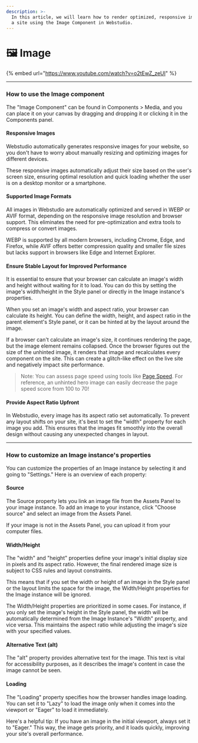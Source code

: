 ```yaml
---
description: >-
  In this article, we will learn how to render optimized, responsive images for
  a site using the Image Component in Webstudio.
---
```


# 🖼 Image

{% embed url="https://www.youtube.com/watch?v=o2tEwZ_zeUI" %}

***

### How to use the Image component

The "Image Component" can be found in Components > Media, and you can place it on your canvas by dragging and dropping it or clicking it in the Components panel.

#### Responsive Images

Webstudio automatically generates responsive images for your website, so you don't have to worry about manually resizing and optimizing images for different devices.

These responsive images automatically adjust their size based on the user's screen size, ensuring optimal resolution and quick loading whether the user is on a desktop monitor or a smartphone.

#### Supported Image Formats

All images in Webstudio are automatically optimized and served in WEBP or AVIF format, depending on the responsive image resolution and browser support. This eliminates the need for pre-optimization and extra tools to compress or convert images.

WEBP is supported by all modern browsers, including Chrome, Edge, and Firefox, while AVIF offers better compression quality and smaller file sizes but lacks support in browsers like Edge and Internet Explorer.

#### Ensure Stable Layout for Improved Performance

It is essential to ensure that your browser can calculate an image's width and height without waiting for it to load. You can do this by setting the image's width/height in the Style panel or directly in the Image instance's properties.

When you set an image's width and aspect ratio, your browser can calculate its height. You can define the width, height, and aspect ratio in the parent element's Style panel, or it can be hinted at by the layout around the image.

If a browser can't calculate an image's size, it continues rendering the page, but the image element remains collapsed. Once the browser figures out the size of the unhinted image, it renders that image and recalculates every component on the site. This can create a glitch-like effect on the live site and negatively impact site performance.

> Note: You can assess page speed using tools like [Page Speed](https://pagespeed.web.dev/). For reference, an unhinted hero image can easily decrease the page speed score from 100 to 70!

#### Provide Aspect Ratio Upfront

In Webstudio, every image has its aspect ratio set automatically. To prevent any layout shifts on your site, it's best to set the "width" property for each image you add. This ensures that the images fit smoothly into the overall design without causing any unexpected changes in layout.

***

### How to customize an Image instance's properties

You can customize the properties of an Image instance by selecting it and going to "Settings." Here is an overview of each property:

#### Source

The Source property lets you link an image file from the Assets Panel to your image instance. To add an image to your instance, click "Choose source" and select an image from the Assets Panel.

If your image is not in the Assets Panel, you can upload it from your computer files.

#### Width/Height

The "width" and "height" properties define your image's initial display size in pixels and its aspect ratio. However, the final rendered image size is subject to CSS rules and layout constraints.

This means that if you set the width or height of an image in the Style panel or the layout limits the space for the image, the Width/Height properties for the Image instance will be ignored.

The Width/Height properties are prioritized in some cases. For instance, if you only set the image's height in the Style panel, the width will be automatically determined from the Image Instance's "Width" property, and vice versa. This maintains the aspect ratio while adjusting the image's size with your specified values.

#### Alternative Text (alt)

The "alt" property provides alternative text for the image. This text is vital for accessibility purposes, as it describes the image's content in case the image cannot be seen.

#### Loading

The "Loading" property specifies how the browser handles image loading. You can set it to "Lazy" to load the image only when it comes into the viewport or "Eager" to load it immediately.

Here's a helpful tip: If you have an image in the initial viewport, always set it to "Eager." This way, the image gets priority, and it loads quickly, improving your site's overall performance.
